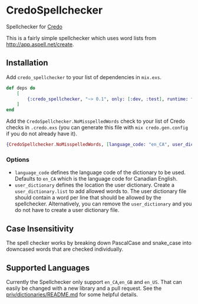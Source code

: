 # CredoSpellchecker

Spellchecker for [Credo](https://github.com/rrrene/credo)

This is a fairly simple spellchecker which uses word lists from http://app.aspell.net/create.

## Installation

Add `credo_spellchecker` to your list of dependencies in `mix.exs`.

```elixir
def deps do
    [
        {:credo_spellchecker, "~> 0.1", only: [:dev, :test], runtime: false}
    ]
end
```

Add the `CredoSpellchecker.NoMisspelledWords` check to your list of Credo checks in `.credo.exs` (you can generate this file with `mix credo.gen.config` if you do not already have it).

```elixir
{CredoSpellchecker.NoMisspelledWords, [language_code: "en_CA", user_dictionary: "user_dictionary.list"]},
```

### Options

- `language_code` defines the language code of the dictionary to be used. Defaults to `en_CA` which is the language code for Canadian English.
- `user_dictionary` defines the location the user dictionary. Create a `user_dictionary.list` to add allowed words to. The user dictionary file should contain a word per line that should be allowed by the spellchecker. Alternatively, you can remove the `user_dictionary` and you do not have to create a user dictionary file.

## Case Insensitivity

The spell checker works by breaking down PascalCase and snake_case into downcased words that are checked individually.

## Supported Languages

Currently the Spellchecker only support `en_CA`,`en_GB` and `en_US`. That can easily be changed with a new library and a pull request. See the [priv/dictionaries/README.md](priv/dictionaries/README.md) for some helpful details.
